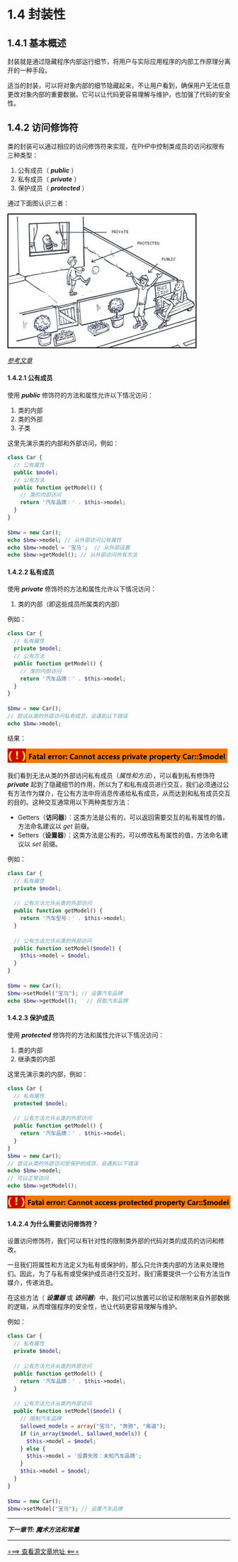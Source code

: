 # 1.4 封装性

## 1.4.1 基本概述

封装就是通过隐藏程序内部运行细节，将用户与实际应用程序的内部工作原理分离开的一种手段。

适当的封装，可以将对象内部的细节隐藏起来，不让用户看到，确保用户无法任意更改对象内部的重要数据。它可以让代码更容易理解与维护，也加强了代码的安全性。

## 1.4.2 访问修饰符

类的封装可以通过相应的访问修饰符来实现，在PHP中控制类成员的访问权限有三种类型：
1. 公有成员（ ***public*** ）
2. 私有成员（ ***private*** ）
3. 保护成员（ ***protected*** ）

通过下面图认识三者：

![image](../images/public-private-protected.jpg)

*[参考文章](https://stackoverflow.com/a/21902271)*

#### 1.4.2.1 公有成员
使用 ***public*** 修饰符的方法和属性允许以下情况访问：
1. 类的内部
2. 类的外部
3. 子类

这里先演示类的内部和外部访问，例如：
```PHP
class Car {
  // 公有属性
  public $model;
  // 公有方法
  public function getModel() {
    // 类的内部访问
    return '汽车品牌：' . $this->model;
  }
}

$bmw = new Car();
echo $bmw->model; // 从外部访问公有属性
echo $bmw->model = '宝马';  // 从外部设置
echo $bmw->getModel(); // 从外部访问共有方法
```

#### 1.4.2.2 私有成员
使用 ***private*** 修饰符的方法和属性允许以下情况访问：
1. 类的内部（即这些成员所属类的内部）

例如：
```PHP
class Car {
  // 私有属性
  private $model;
  // 公有方法
  public function getModel() {
    // 类的内部访问
    return '汽车品牌：' . $this->model;
  }
}

$bmw = new Car();
// 尝试从类的外部访问私有成员，会遇到以下错误
echo $bmw->model;
```
结果：

![image](../images/access-private.png)

我们看到无法从类的外部访问私有成员（*属性和方法*），可以看到私有修饰符 ***private*** 起到了隐藏细节的作用，所以为了和私有成员进行交互，我们必须通过公有方法作为媒介，在公有方法中将消息传递给私有成员，从而达到和私有成员交互的目的。这种交互通常用以下两种类型方法：
* Getters（**访问器**）：这类方法是公有的，可以返回需要交互的私有属性的值，方法命名建议以 *get* 前缀。
* Setters（**设置器**）：这类方法是公有的，可以修改私有属性的值，方法命名建议以 *set* 前缀。

例如：
```PHP
class Car {
  // 私有属性
  private $model;

  // 公有方法允许从类的外部访问
  public function getModel() {
    return '汽车型号：' . $this->model;
  }

  // 公有方法允许从类的外部访问
  public function setModel($model) {
    $this->model = $model;
  }
}

$bmw = new Car();
$bmw->setModel("宝马"); // 设置汽车品牌
echo $bmw->getModel();   // 获取汽车品牌
```

#### 1.4.2.3 保护成员
使用 ***protected*** 修饰符的方法和属性允许以下情况访问：
1. 类的内部
2. 继承类的内部

这里先演示类的内部，例如：

```PHP
class Car {
  // 私有属性
  protected $model;

  // 公有方法允许从类的外部访问
  public function getModel() {
    return '汽车品牌：' . $this->model;
  }
}
$bmw = new Car();
// 尝试从类的外部访问受保护的成员，会遇到以下错误
echo $bmw->model;
// 可以正常访问
echo $bmw->getModel();
```

![image](../images/access-protected.png)


#### 1.4.2.4 为什么需要访问修饰符？

设置访问修饰符，我们可以有针对性的限制类外部的代码对类的成员的访问和修改。

一旦我们将属性和方法定义为私有或保护的，那么只允许类内部的方法来处理他们。因此，为了与私有或受保护成员进行交互时，我们需要提供一个公有方法当作媒介，传递消息。

在这些方法（ ***设置器*** 或 ***访问器***）中，我们可以放置可以验证和限制来自外部数据的逻辑，从而增强程序的安全性，也让代码更容易理解与维护。

例如：

```PHP
class Car {
  // 私有属性
  private $model;

  // 公有方法允许从类的外部访问
  public function getModel() {
    return '汽车品牌：' . $this->model;
  }

  // 公有方法允许从类的外部访问
  public function setModel($model) {
    // 限制汽车品牌
    $allowed_models = array("宝马", "奔驰", "奥迪");
    if (in_array($model, $allowed_models)) {
      $this->model = $model;
    } else {
      $this->model = '设置失败：未知汽车品牌';
    }
    $this->model = $model;
  }
}

$bmw = new Car();
$bmw->setModel("宝马"); // 设置汽车品牌
```

-------

***下一章节: 魔术方法和常量***

---------
[===> 查看源文章地址 <===](https://github.com/yiicode101/learn-php)
